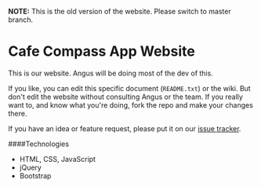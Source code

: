 **NOTE:** This is the old version of the website. Please switch to master branch.

# Cafe Compass App Website

This is our website. Angus will be doing most of the dev of this.

If you like, you can edit this specific document (`README.txt`) or the wiki. But don't edit the website without consulting Angus or the team. If you really want to, and know what you're doing, fork the repo and make your changes there.

If you have an idea or feature request, please put it on our [issue tracker](https://github.com/cafecompassapp/cafecompassapp.github.io/issues).

####Technologies

 - HTML, CSS, JavaScript
 - jQuery
 - Bootstrap
